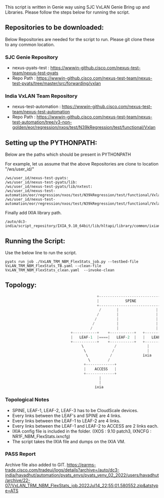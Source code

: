 This script is written in Genie way using SJC VxLAN Genie Bring up and Libraries.
Please follow the steps below for running the script.

## **Repositories to be downloaded:**
Below Repositories are needed for the script to run. Please git clone these to any common location.

### SJC Genie Repository
- nexus-pyats-test : https://wwwin-github.cisco.com/nexus-test-team/nexus-test-pyats
- Repo Path : https://wwwin-github.cisco.com/nexus-test-team/nexus-test-pyats/tree/master/src/forwarding/vxlan

### India VxLAN Team Repository
- nexus-test-automation : https://wwwin-github.cisco.com/nexus-test-team/nexus-test-automation
- Repo Path : https://wwwin-github.cisco.com/nexus-test-team/nexus-test-automation/tree/v3-non-golden/eor/regression/nxos/test/N39kRegression/test/functional/Vxlan

## **Setting up the PYTHONPATH:**

Below are the paths which should be present in PYTHONPATH

For example, let us assume that the above Repositories are clone to location "/ws/user_id/"

```
/ws/user_id/nexus-test-pyats:
/ws/user_id/nexus-test-pyats/lib:
/ws/user_id/nexus-test-pyats/lib/nxtest:
/ws/user_id/nexus-test-automation/eor/regression/nxos/test/N39kRegression/test/functional/Vxlan:
/ws/user_id/nexus-test-automation/eor/regression/nxos/test/N39kRegression/test/functional/Vxlan/VxLAN_PYlib:
```

Finally add IXIA library path.
```
/auto/dc3-india/script_repository/IXIA_9.10_64bit/lib/hltapi/library/common/ixiangpf/python
```

## **Running the Script:**
Use the below line to run the script.
```
pyats run job ./VxLAN_TRM_NBM_FlexStats_job.py --testbed-file VxLAN_TRM_NBM_FlexStats_TB.yaml --clean-file VxLAN_TRM_NBM_FlexStats_clean.yaml  --invoke-clean
```

## **Topology:**

```python
                                          +-----------------------------+
                                          |            SPINE            |
                                          +-----------------------------+
                                           /       |                 |      
                                          /        |                 |      
                                         /         |                 |      
                                        /          |                 |      
                                       /           |                 |      
                              +-----------+    +-----------+   +-----------+
                              |   LEAF-1  |====|   LEAF-2  |   |   LEAF-3  |
                              +-----------+    +-----------+   +-----------+
                                   \              /              |  
                                    \            /               |  
                                     \          /              ixia 
                                      \        /                    
                                    +-------------+                 
                                    |    ACCESS   |                 
                                    +-------------+                 
                                           |  
                                           |  
                                         ixia 
```

### Topological Notes

- SPINE, LEAF-1, LEAF-2, LEAF-3 has to be CloudScale devices.
- Every links between the LEAF's and SPINE are 4 links.
- Every links between the LEAF-1 to LEAF-2 are 4 links.
- Every links between the LEAF-1 and LEAF-2 to ACCESS are 2 links each.
- IXIA config file is included in the folder. (IXOS : 9.10 patch3, IXNCFG : NR1F_NBM_FlexStats.ixncfg)
- The script takes the IXIA file and dumps on the IXIA VM.

### PASS Report

Archive file also added to GIT.
https://earms-trade.cisco.com/tradeui/logs/details?archive=/auto/dc3-india/havadhut/automation/pyats_envs/pyats_venv_02_2022/users/havadhut/archive/22-07/VxLAN_TRM_NBM_FlexStats_job.2022Jul14_22:55:01.580552.zip&atstype=ATS